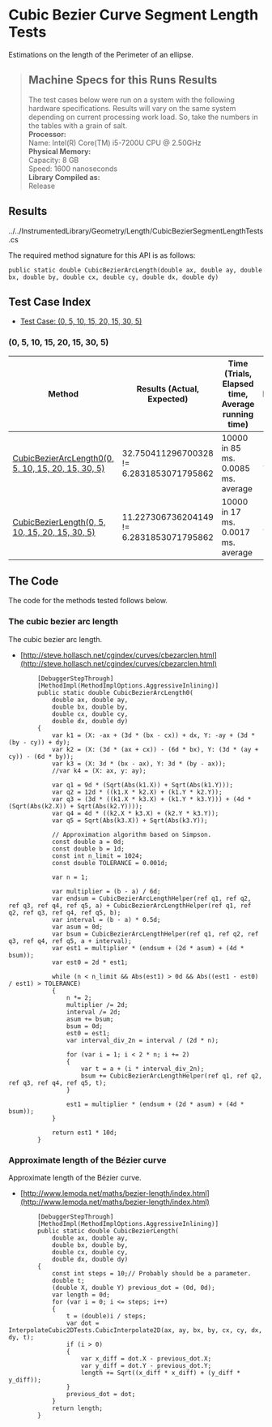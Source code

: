 # Cubic Bezier Curve Segment Length Tests

Estimations on the length of the Perimeter of an ellipse.

> ## Machine Specs for this Runs Results
> The test cases below were run on a system with the following hardware specifications. Results will vary on the same system depending on current processing work load. So, take the numbers in the tables with a grain of salt.  
> **Processor:**  
> Name: Intel(R) Core(TM) i5-7200U CPU @ 2.50GHz  
  > **Physical Memory:**  
> Capacity: 8 GB  
> Speed: 1600 nanoseconds  
  > **Library Compiled as:**  
> Release  

## Results

../../InstrumentedLibrary/Geometry/Length/CubicBezierSegmentLengthTests.cs

The required method signature for this API is as follows:

```CSharp
public static double CubicBezierArcLength(double ax, double ay, double bx, double by, double cx, double cy, double dx, double dy)
```

## Test Case Index

- [Test Case: (0, 5, 10, 15, 20, 15, 30, 5)](#0,-5,-10,-15,-20,-15,-30,-5)

### (0, 5, 10, 15, 20, 15, 30, 5)

| Method | Results (Actual, Expected) | Time (Trials, Elapsed time, Average running time) | Notes |
|---|---|---|---|
| [CubicBezierArcLength0(0, 5, 10, 15, 20, 15, 30, 5)](#The-cubic-bezier-arc-length) | 32.750411296700328 != 6.2831853071795862 | 10000 in 85 ms. 0.0085 ms. average | . |
| [CubicBezierLength(0, 5, 10, 15, 20, 15, 30, 5)](#Approximate-length-of-the-Bézier-curve) | 11.227306736204149 != 6.2831853071795862 | 10000 in 17 ms. 0.0017 ms. average | . |

## The Code

The code for the methods tested follows below.

### The cubic bezier arc length

The cubic bezier arc length.  
- [http://steve.hollasch.net/cgindex/curves/cbezarclen.html](http://steve.hollasch.net/cgindex/curves/cbezarclen.html)

```CSharp
        [DebuggerStepThrough]
        [MethodImpl(MethodImplOptions.AggressiveInlining)]
        public static double CubicBezierArcLength0(
            double ax, double ay,
            double bx, double by,
            double cx, double cy,
            double dx, double dy)
        {
            var k1 = (X: -ax + (3d * (bx - cx)) + dx, Y: -ay + (3d * (by - cy)) + dy);
            var k2 = (X: (3d * (ax + cx)) - (6d * bx), Y: (3d * (ay + cy)) - (6d * by));
            var k3 = (X: 3d * (bx - ax), Y: 3d * (by - ax));
            //var k4 = (X: ax, y: ay);

            var q1 = 9d * (Sqrt(Abs(k1.X)) + Sqrt(Abs(k1.Y)));
            var q2 = 12d * ((k1.X * k2.X) + (k1.Y * k2.Y));
            var q3 = (3d * ((k1.X * k3.X) + (k1.Y * k3.Y))) + (4d * (Sqrt(Abs(k2.X)) + Sqrt(Abs(k2.Y))));
            var q4 = 4d * ((k2.X * k3.X) + (k2.Y * k3.Y));
            var q5 = Sqrt(Abs(k3.X)) + Sqrt(Abs(k3.Y));

            // Approximation algorithm based on Simpson.
            const double a = 0d;
            const double b = 1d;
            const int n_limit = 1024;
            const double TOLERANCE = 0.001d;

            var n = 1;

            var multiplier = (b - a) / 6d;
            var endsum = CubicBezierArcLengthHelper(ref q1, ref q2, ref q3, ref q4, ref q5, a) + CubicBezierArcLengthHelper(ref q1, ref q2, ref q3, ref q4, ref q5, b);
            var interval = (b - a) * 0.5d;
            var asum = 0d;
            var bsum = CubicBezierArcLengthHelper(ref q1, ref q2, ref q3, ref q4, ref q5, a + interval);
            var est1 = multiplier * (endsum + (2d * asum) + (4d * bsum));
            var est0 = 2d * est1;

            while (n < n_limit && Abs(est1) > 0d && Abs((est1 - est0) / est1) > TOLERANCE)
            {
                n *= 2;
                multiplier /= 2d;
                interval /= 2d;
                asum += bsum;
                bsum = 0d;
                est0 = est1;
                var interval_div_2n = interval / (2d * n);

                for (var i = 1; i < 2 * n; i += 2)
                {
                    var t = a + (i * interval_div_2n);
                    bsum += CubicBezierArcLengthHelper(ref q1, ref q2, ref q3, ref q4, ref q5, t);
                }

                est1 = multiplier * (endsum + (2d * asum) + (4d * bsum));
            }

            return est1 * 10d;
        }
```

### Approximate length of the Bézier curve

Approximate length of the Bézier curve.  
- [http://www.lemoda.net/maths/bezier-length/index.html](http://www.lemoda.net/maths/bezier-length/index.html)

```CSharp
        [DebuggerStepThrough]
        [MethodImpl(MethodImplOptions.AggressiveInlining)]
        public static double CubicBezierLength(
            double ax, double ay,
            double bx, double by,
            double cx, double cy,
            double dx, double dy)
        {
            const int steps = 10;// Probably should be a parameter.
            double t;
            (double X, double Y) previous_dot = (0d, 0d);
            var length = 0d;
            for (var i = 0; i <= steps; i++)
            {
                t = (double)i / steps;
                var dot = InterpolateCubic2DTests.CubicInterpolate2D(ax, ay, bx, by, cx, cy, dx, dy, t);
                if (i > 0)
                {
                    var x_diff = dot.X - previous_dot.X;
                    var y_diff = dot.Y - previous_dot.Y;
                    length += Sqrt((x_diff * x_diff) + (y_diff * y_diff));
                }
                previous_dot = dot;
            }
            return length;
        }
```

